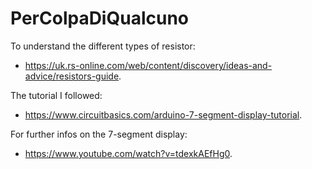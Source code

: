 # PerColpaDiQualcuno

To understand the different types of resistor:
* <https://uk.rs-online.com/web/content/discovery/ideas-and-advice/resistors-guide>.

The tutorial I followed:
* <https://www.circuitbasics.com/arduino-7-segment-display-tutorial>.

For further infos on the 7-segment display:
* <https://www.youtube.com/watch?v=tdexkAEfHg0>.